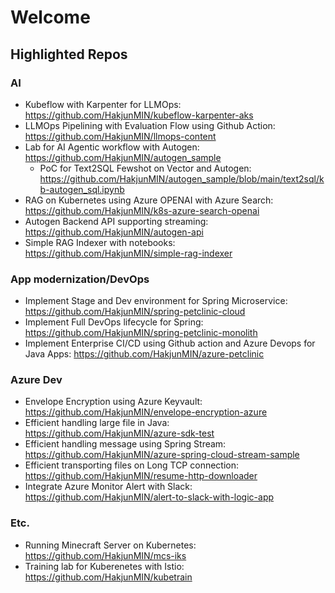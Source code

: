# Welcome

## Highlighted Repos

### AI

* Kubeflow with Karpenter for LLMOps: https://github.com/HakjunMIN/kubeflow-karpenter-aks
* LLMOps Pipelining with Evaluation Flow using Github Action: https://github.com/HakjunMIN/llmops-content
* Lab for AI Agentic workflow with Autogen: https://github.com/HakjunMIN/autogen_sample
  * PoC for Text2SQL Fewshot on Vector and Autogen: https://github.com/HakjunMIN/autogen_sample/blob/main/text2sql/kb-autogen_sql.ipynb
* RAG on Kubernetes using Azure OPENAI with Azure Search: https://github.com/HakjunMIN/k8s-azure-search-openai
* Autogen Backend API supporting streaming: https://github.com/HakjunMIN/autogen-api
* Simple RAG Indexer with notebooks: https://github.com/HakjunMIN/simple-rag-indexer

### App modernization/DevOps

* Implement Stage and Dev environment for Spring Microservice: https://github.com/HakjunMIN/spring-petclinic-cloud
* Implement Full DevOps lifecycle for Spring: https://github.com/HakjunMIN/spring-petclinic-monolith
* Implement Enterprise CI/CD using Github action and Azure Devops for Java Apps: https://github.com/HakjunMIN/azure-petclinic
  
### Azure Dev

* Envelope Encryption using Azure Keyvault: https://github.com/HakjunMIN/envelope-encryption-azure
* Efficient handling large file in Java: https://github.com/HakjunMIN/azure-sdk-test
* Efficient handling message using Spring Stream: https://github.com/HakjunMIN/azure-spring-cloud-stream-sample
* Efficient transporting files on Long TCP connection: https://github.com/HakjunMIN/resume-http-downloader
* Integrate Azure Monitor Alert with Slack: https://github.com/HakjunMIN/alert-to-slack-with-logic-app

### Etc.

* Running Minecraft Server on Kubernetes: https://github.com/HakjunMIN/mcs-iks
* Training lab for Kuberenetes with Istio: https://github.com/HakjunMIN/kubetrain 

